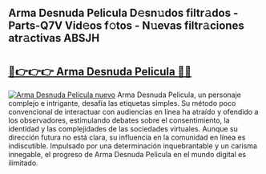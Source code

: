 ## Arma Desnuda Pelicula D𝚎sn𝚞dos filtr𝚊dos - Parts-Q7V Vid𝚎os f𝚘tos - N𝚞evas filtr𝚊ciones atr𝚊ctivas ABSJH

# <h2><a href="http://mbbnc0c.tromn.icu/?c=Arma+Desnuda+Pelicula">🔗👉👉👉 Arma Desnuda Pelicula 🔗🔗</a></h2>

[![Arma Desnuda Pelicula nuevo](https://i.imgur.com/pEAQMta.gif)](http://mbbnc0c.tromn.icu/?c=Arma+Desnuda+Pelicula)
Arma Desnuda Pelicula, un personaje complejo e intrigante, desafía las etiquetas simples. Su método poco convencional de interactuar con audiencias en línea ha atraído y ofendido a los observadores, estimulando debates sobre el consentimiento, la identidad y las complejidades de las sociedades virtuales. Aunque su dirección futura no está clara, su influencia en la comunidad en línea es indiscutible. Impulsado por una determinación inquebrantable y un carisma innegable, el progreso de Arma Desnuda Pelicula en el mundo digital es ilimitado.
